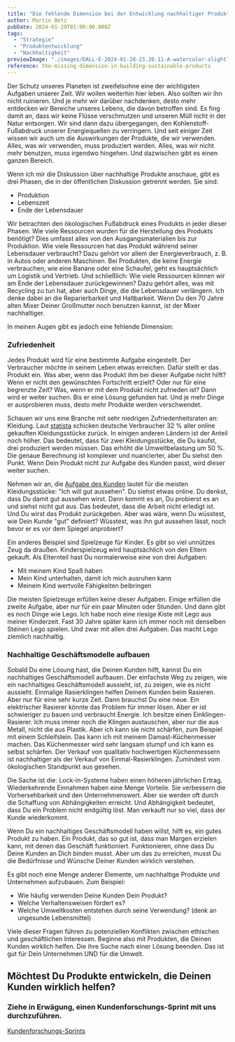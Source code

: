 ```yaml
---
title: "Die fehlende Dimension bei der Entwicklung nachhaltiger Produkte"
author: Martin Betz
pubDate: 2024-01-29T01:00:00.000Z
tags:
  - "Strategie"
  - "Produktentwicklung"
  - "Nachhaltigkeit"
previewImage: "./images/DALL·E-2024-01-28-23.20.11-A-watercolor-slightly-geometric-styled-painting-depicting-a-dad-and-his-son-playing-with-building-blocks-resembling-Lego-in-a-living-room.-Add-some.png"
reference: the-missing-dimension-in-building-sustainable-products
---
```


Der Schutz unseres Planeten ist zweifelsohne eine der wichtigsten Aufgaben unserer Zeit. Wir wollen weiterhin hier leben. Also sollten wir ihn nicht ruinieren. Und je mehr wir darüber nachdenken, desto mehr entdecken wir Bereiche unseres Lebens, die davon betroffen sind. Es fing damit an, dass wir keine Flüsse verschmutzen und unseren Müll nicht in der Natur entsorgen. Wir sind dann dazu übergegangen, den Kohlenstoff-Fußabdruck unserer Energiequellen zu verringern. Und seit einiger Zeit wissen wir auch um die Auswirkungen der Produkte, die wir verwenden. Alles, was wir verwenden, muss produziert werden. Alles, was wir nicht mehr benutzen, muss irgendwo hingehen. Und dazwischen gibt es einen ganzen Bereich.

Wenn ich mir die Diskussion über nachhaltige Produkte anschaue, gibt es drei Phasen, die in der öffentlichen Diskussion getrennt werden. Sie sind:

- Produktion
- Lebenszeit
- Ende der Lebensdauer

Wir betrachten den ökologischen Fußabdruck eines Produkts in jeder dieser Phasen. Wie viele Ressourcen wurden für die Herstellung des Produkts benötigt? Dies umfasst alles von den Ausgangsmaterialien bis zur Produktion. Wie viele Ressourcen hat das Produkt während seiner Lebensdauer verbraucht? Dazu gehört vor allem der Energieverbrauch, z. B. in Autos oder anderen Maschinen. Bei Produkten, die keine Energie verbrauchen, wie eine Banane oder eine Schaufel, geht es hauptsächlich um Logistik und Vertrieb. Und schließlich: Wie viele Ressourcen können wir am Ende der Lebensdauer zurückgewinnen? Dazu gehört alles, was mit Recycling zu tun hat, aber auch Dinge, die die Lebensdauer verlängern. Ich denke dabei an die Reparierbarkeit und Haltbarkeit. Wenn Du den 70 Jahre alten Mixer Deiner Großmutter noch benutzen kannst, ist der Mixer nachhaltiger.

In meinen Augen gibt es jedoch eine fehlende Dimension:

### Zufriedenheit

Jedes Produkt wird für eine bestimmte Aufgabe eingestellt. Der Verbraucher möchte in seinem Leben etwas erreichen. Dafür stellt er das Produkt ein. Was aber, wenn das Produkt ihm bei dieser Aufgabe nicht hilft? Wenn er nicht den gewünschten Fortschritt erzielt? Oder nur für eine begrenzte Zeit? Was, wenn er mit dem Produkt nicht zufrieden ist? Dann wird er weiter suchen. Bis er eine Lösung gefunden hat. Und je mehr Dinge er ausprobieren muss, desto mehr Produkte werden verschwendet.

Schauen wir uns eine Branche mit sehr niedrigen Zufriedenheitsraten an: Kleidung. Laut [statista](https://www.statista.com/) schicken deutsche Verbraucher 32 % aller online gekauften Kleidungsstücke zurück. In einigen anderen Ländern ist der Anteil noch höher. Das bedeutet, dass für zwei Kleidungsstücke, die Du kaufst, drei produziert werden müssen. Das erhöht die Umweltbelastung um 50 %. Die genaue Berechnung ist komplexer und nuancierter, aber Du siehst den Punkt. Wenn Dein Produkt nicht zur Aufgabe des Kunden passt, wird dieser weiter suchen.

Nehmen wir an, die [Aufgabe des Kunden](/blog/verstehen-die-zu-erledigenden-aufgaben-perspektive/) lautet für die meisten Kleidungsstücke: "Ich will gut aussehen". Du siehst etwas online. Du denkst, dass Du damit gut aussehen wirst. Dann kommt es an, Du probierst es an und siehst nicht gut aus. Das bedeutet, dass die Arbeit nicht erledigt ist. Und Du wirst das Produkt zurückgeben. Aber was wäre, wenn Du wüsstest, wie Dein Kunde "gut" definiert? Wüsstest, was ihn gut aussehen lässt, noch bevor er es vor dem Spiegel anprobiert?

Ein anderes Beispiel sind Spielzeuge für Kinder. Es gibt so viel unnützes Zeug da draußen. Kinderspielzeug wird hauptsächlich von den Eltern gekauft. Als Elternteil hast Du normalerweise eine von drei Aufgaben:

- Mit meinem Kind Spaß haben
- Mein Kind unterhalten, damit ich mich ausruhen kann
- Meinem Kind wertvolle Fähigkeiten beibringen

Die meisten Spielzeuge erfüllen keine dieser Aufgaben. Einige erfüllen die zweite Aufgabe, aber nur für ein paar Minuten oder Stunden. Und dann gibt es noch Dinge wie Lego. Ich habe noch eine riesige Kiste mit Lego aus meiner Kinderzeit. Fast 30 Jahre später kann ich immer noch mit denselben Steinen Lego spielen. Und zwar mit allen drei Aufgaben. Das macht Lego ziemlich nachhaltig.

### Nachhaltige Geschäftsmodelle aufbauen

Sobald Du eine Lösung hast, die Deinen Kunden hilft, kannst Du ein nachhaltiges Geschäftsmodell aufbauen. Der einfachste Weg zu zeigen, wie ein nachhaltiges Geschäftsmodell aussieht, ist, zu zeigen, wie es nicht aussieht. Einmalige Rasierklingen helfen Deinem Kunden beim Rasieren. Aber nur für eine sehr kurze Zeit. Dann brauchst Du eine neue. Ein elektrischer Rasierer könnte das Problem für immer lösen. Aber er ist schwieriger zu bauen und verbraucht Energie. Ich besitze einen Einklingen-Rasierer. Ich muss immer noch die Klingen austauschen, aber nur die aus Metall, nicht die aus Plastik. Aber ich kann sie nicht schärfen, zum Beispiel mit einem Schleifstein. Das kann ich mit meinem Damast-Küchenmesser machen. Das Küchenmesser wird sehr langsam stumpf und ich kann es selbst schärfen. Der Verkauf von qualitativ hochwertigen Küchenmessern ist nachhaltiger als der Verkauf von Einmal-Rasierklingen. Zumindest vom ökologischen Standpunkt aus gesehen.

Die Sache ist die: Lock-in-Systeme haben einen höheren jährlichen Ertrag. Wiederkehrende Einnahmen haben eine Menge Vorteile. Sie verbessern die Vorhersehbarkeit und den Unternehmenswert. Aber sie werden oft durch die Schaffung von Abhängigkeiten erreicht. Und Abhängigkeit bedeutet, dass Du ein Problem nicht endgültig löst. Man verkauft nur so viel, dass der Kunde wiederkommt.

Wenn Du ein nachhaltiges Geschäftsmodell haben willst, hilft es, ein gutes Produkt zu haben. Ein Produkt, das so gut ist, dass man Margen erzielen kann, mit denen das Geschäft funktioniert. Funktionieren, ohne dass Du Deine Kunden an Dich binden musst. Aber um das zu erreichen, musst Du die Bedürfnisse und Wünsche Deiner Kunden wirklich verstehen.

Es gibt noch eine Menge anderer Elemente, um nachhaltige Produkte und Unternehmen aufzubauen. Zum Beispiel:

- Wie häufig verwenden Deine Kunden Dein Produkt?
- Welche Verhaltensweisen fördert es?
- Welche Umweltkosten entstehen durch seine Verwendung? (denk an ungesunde Lebensmittel)

Viele dieser Fragen führen zu potenziellen Konflikten zwischen ethischen und geschäftlichen Interessen. Beginne also mit Produkten, die Deinen Kunden wirklich helfen. Die ihre Suche nach einer Lösung beenden. Das ist gut für Dein Unternehmen UND für die Umwelt.

## Möchtest Du Produkte entwickeln, die Deinen Kunden wirklich helfen?

### Ziehe in Erwägung, einen Kundenforschungs-Sprint mit uns durchzuführen.

[Kundenforschungs-Sprints](/leistungen/mastering-jobs-to-be-done-online-workshop/)
